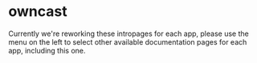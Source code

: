 # owncast

Currently we're reworking these intropages for each app, please use the menu on the left to select other available documentation pages for each app, including this one.
